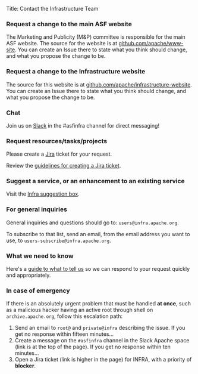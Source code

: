Title: Contact the Infrastructure Team

### Request a change to the main ASF website
The Marketing and Publicity (M&P) committee is responsible for the main ASF website. The source for the website is at <a href="https://github.com/apache/www-site" target="_blank">github.com/apache/www-site</a>. You can create an Issue there to state what you think should change, and what you propose the change to be.

### Request a change to the Infrastructure website
The source for this website is at <a href="https://github.com/apache/infrastructure-website" target="_blank">github.com/apache/infrastructure-website</a>. You can create an Issue there to state what you think should change, and what you propose the change to be.

### Chat
Join us on [Slack](https://the-asf.slack.com/) in the #asfinfra channel for direct messaging!

### Request resources/tasks/projects
Please create a [Jira](https://issues.apache.org/jira/) ticket for your request. 

Review the [guidelines for creating a Jira ticket](jira-guidelines).

### Suggest a service, or an enhancement to an existing service
Visit the <a href="https://github.com/apache/infrastructure-ideas" target="_blank">Infra suggestion box</a>.

### For general inquiries
General inquiries and questions should go to: `users@infra.apache.org`.

To subscribe to that list, send an email, from the email address you want to use, to `users-subscribe@infra.apache.org`.

### What we need to know ###

Here's a [guide to what to tell us](infra-contact.html) so we can respond to your request quickly and appropriately.

### In case of emergency ###

If there is an absolutely urgent problem that must be handled **at once**, such as a malicious hacker having an active root through shell on `archive.apache.org`, follow this escalation path:
  1. Send an email to `root@` and `private@infra` describing the issue. If you get no response within fifteen minutes...
  2. Create a message on the `#asfinfra` channel in the Slack Apache space (link is at the top of the page). If you get no response within ten minutes...
  3. Open a Jira ticket (link is higher in the page) for INFRA, with a priority of **blocker**.
